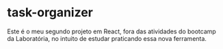 # task-organizer
Este é o meu segundo projeto em React, fora das atividades do bootcamp da Laboratória, no intuito de estudar praticando essa nova ferramenta.
